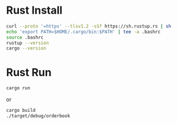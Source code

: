 # Rust Install

```bash
curl --proto '=https' --tlsv1.2 -sSf https://sh.rustup.rs | sh
echo 'export PATH=$HOME/.cargo/bin:$PATH' | tee -a .bashrc
source .bashrc
rustup --version
cargo --version
```

# Rust Run

```bash
cargo run
```

or

```bash
cargo build
./target/debug/orderbook
```